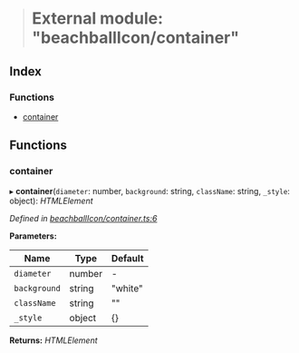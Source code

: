 > # External module: "beachballIcon/container"

## Index

### Functions

* [container](_beachballicon_container_.md#container)

## Functions

###  container

▸ **container**(`diameter`: number, `background`: string, `className`: string, `_style`: object): *HTMLElement*

*Defined in [beachballIcon/container.ts:6](https://github.com/polkadot-js/ui/blob/b548b23/packages/ui-shared/src/beachballIcon/container.ts#L6)*

**Parameters:**

Name | Type | Default |
------ | ------ | ------ |
`diameter` | number | - |
`background` | string | "white" |
`className` | string | "" |
`_style` | object |  {} |

**Returns:** *HTMLElement*